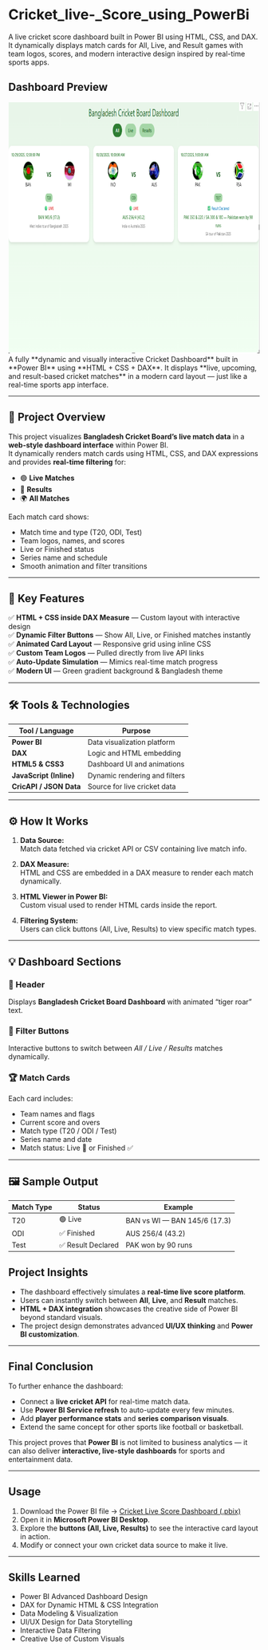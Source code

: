 # Cricket_live-_Score_using_PowerBi
A live cricket score dashboard built in Power BI using HTML, CSS, and DAX. It dynamically displays match cards for All, Live, and Result games with team logos, scores, and modern interactive design inspired by real-time sports apps.


 ## Dashboard Preview
<img width="1162" height="504" alt="Dashboard" src="https://github.com/mdprince007/Cricket_live-_Score_using_PowerBi/blob/main/live_score_update.png" />
A fully **dynamic and visually interactive Cricket Dashboard** built in **Power BI** using **HTML + CSS + DAX**.  
It displays **live, upcoming, and result-based cricket matches** in a modern card layout — just like a real-time sports app interface.

---

## 🚀 Project Overview

This project visualizes **Bangladesh Cricket Board’s live match data** in a **web-style dashboard interface** within Power BI.  
It dynamically renders match cards using HTML, CSS, and DAX expressions and provides **real-time filtering** for:
- 🟢 **Live Matches**
- 🧾 **Results**
- 🌍 **All Matches**

Each match card shows:
- Match time and type (T20, ODI, Test)
- Team logos, names, and scores
- Live or Finished status
- Series name and schedule
- Smooth animation and filter transitions

---

## 🧠 Key Features

✅ **HTML + CSS inside DAX Measure** — Custom layout with interactive design  
✅ **Dynamic Filter Buttons** — Show All, Live, or Finished matches instantly  
✅ **Animated Card Layout** — Responsive grid using inline CSS  
✅ **Custom Team Logos** — Pulled directly from live API links  
✅ **Auto-Update Simulation** — Mimics real-time match progress  
✅ **Modern UI** — Green gradient background & Bangladesh theme  

---

## 🛠️ Tools & Technologies

| Tool / Language | Purpose |
|------------------|----------|
| **Power BI** | Data visualization platform |
| **DAX** | Logic and HTML embedding |
| **HTML5 & CSS3** | Dashboard UI and animations |
| **JavaScript (Inline)** | Dynamic rendering and filters |
| **CricAPI / JSON Data** | Source for live cricket data |

---

## ⚙️ How It Works

1. **Data Source:**  
   Match data fetched via cricket API or CSV containing live match info.  

2. **DAX Measure:**  
   HTML and CSS are embedded in a DAX measure to render each match dynamically.  

3. **HTML Viewer in Power BI:**  
   Custom visual used to render HTML cards inside the report.  

4. **Filtering System:**  
   Users can click buttons (All, Live, Results) to view specific match types.  

---

## 💡 Dashboard Sections

### 🎯 Header
Displays **Bangladesh Cricket Board Dashboard** with animated “tiger roar” text.

### 🧩 Filter Buttons
Interactive buttons to switch between *All / Live / Results* matches dynamically.

### 🏆 Match Cards
Each card includes:
- Team names and flags  
- Current score and overs  
- Match type (T20 / ODI / Test)  
- Series name and date  
- Match status: Live 🔴 or Finished ✅  

---

## 🖼️ Sample Output

| Match Type | Status | Example |
|-------------|---------|---------|
| T20 | 🟢 Live | BAN vs WI — BAN 145/6 (17.3) |
| ODI | ✅ Finished | AUS 256/4 (43.2) |
| Test | ✅ Result Declared | PAK won by 90 runs |


## Project Insights

- The dashboard effectively simulates a **real-time live score platform**.  
- Users can instantly switch between **All**, **Live**, and **Result** matches.  
- **HTML + DAX integration** showcases the creative side of Power BI beyond standard visuals.  
- The project design demonstrates advanced **UI/UX thinking** and **Power BI customization**.  

---

## Final Conclusion

To further enhance the dashboard:  
- Connect a **live cricket API** for real-time match data.  
- Use **Power BI Service refresh** to auto-update every few minutes.  
- Add **player performance stats** and **series comparison visuals**.  
- Extend the same concept for other sports like football or basketball.  

This project proves that **Power BI** is not limited to business analytics — it can also deliver **interactive, live-style dashboards** for sports and entertainment data.

---

## Usage

1. Download the Power BI file → [Cricket Live Score Dashboard (.pbix)](https://github.com/mdprince007/Cricket_live-_Score_using_PowerBi/blob/main/cricket_live_score.pbix)  
2. Open it in **Microsoft Power BI Desktop**.  
3. Explore the **buttons (All, Live, Results)** to see the interactive card layout in action.  
4. Modify or connect your own cricket data source to make it live.  

---

## Skills Learned

- Power BI Advanced Dashboard Design  
- DAX for Dynamic HTML & CSS Integration  
- Data Modeling & Visualization  
- UI/UX Design for Data Storytelling  
- Interactive Data Filtering  
- Creative Use of Custom Visuals  

